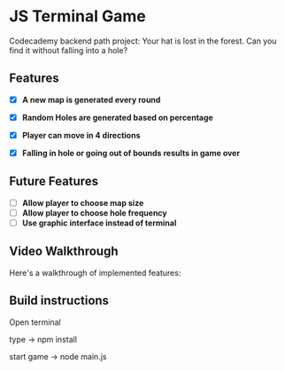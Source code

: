 # JS Terminal Game

Codecademy backend path project:
Your hat is lost in the forest. Can you find it without falling into a hole?

## Features

- [X] **A new map is generated every round**
- [X] **Random Holes are generated based on percentage**
- [X] **Player can move in 4 directions**
- [X] **Falling in hole or going out of bounds results in game over**


## Future Features

- [ ] **Allow player to choose map size**
- [ ] **Allow player to choose hole frequency**
- [ ] **Use graphic interface instead of terminal**

## Video Walkthrough

Here's a walkthrough of implemented features:


## Build instructions
<p>Open terminal</p>
<p>type -> npm install</p>
<p>start game -> node main.js</p>

